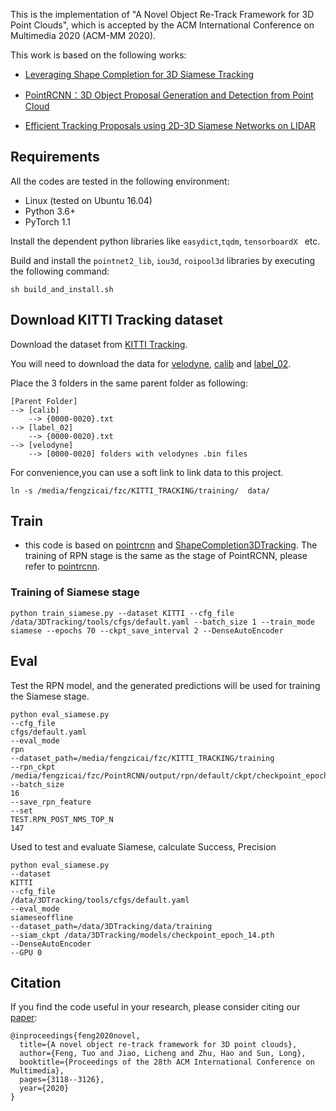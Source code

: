 This is the implementation of "A Novel Object Re-Track Framework for 3D Point Clouds", which is accepted by the ACM International Conference on Multimedia 2020 (ACM-MM 2020).

This work is based on the following works:

* [Leveraging Shape Completion for 3D Siamese Tracking](https://arxiv.org/pdf/1903.01784.pdf)

* [PointRCNN：3D Object Proposal Generation and Detection from Point Cloud](https://arxiv.org/abs/1812.04244)

* [Efficient Tracking Proposals using 2D-3D Siamese Networks on LIDAR](https://arxiv.org/pdf/1903.10168v1.pdf)

## Requirements
All the codes are tested in the following environment:
* Linux (tested on Ubuntu 16.04)
* Python 3.6+
* PyTorch 1.1

Install the dependent python libraries like `easydict`,`tqdm`, `tensorboardX ` etc.

Build and install the `pointnet2_lib`, `iou3d`, `roipool3d` libraries by executing the following command:
```shell
sh build_and_install.sh
```

## Download KITTI Tracking dataset

Download the dataset from [KITTI Tracking](http://www.cvlibs.net/datasets/kitti/eval_tracking.php).

You will need to download the data for
[velodyne](http://www.cvlibs.net/download.php?file=data_tracking_velodyne.zip), 
[calib](http://www.cvlibs.net/download.php?file=data_tracking_calib.zip) and
[label_02](http://www.cvlibs.net/download.php?file=data_tracking_label_2.zip).


Place the 3 folders in the same parent folder as following:
```
[Parent Folder]
--> [calib]
    --> {0000-0020}.txt
--> [label_02]
    --> {0000-0020}.txt
--> [velodyne]
    --> [0000-0020] folders with velodynes .bin files
```
For convenience,you can use a soft link to link data to this project.
```angular2
ln -s /media/fengzicai/fzc/KITTI_TRACKING/training/  data/
```
 


## Train
* this code is based on [pointrcnn](https://github.com/sshaoshuai/PointRCNN) and [ShapeCompletion3DTracking](https://github.com/SilvioGiancola/ShapeCompletion3DTracking). The training of RPN stage is the same as the stage of PointRCNN, please refer to [pointrcnn](https://github.com/sshaoshuai/PointRCNN).

   
### Training of Siamese stage


```
python train_siamese.py --dataset KITTI --cfg_file /data/3DTracking/tools/cfgs/default.yaml --batch_size 1 --train_mode siamese --epochs 70 --ckpt_save_interval 2 --DenseAutoEncoder
```


## Eval

Test the RPN model, and the generated predictions will be used for training the Siamese stage.

```angular2
python eval_siamese.py
--cfg_file
cfgs/default.yaml
--eval_mode
rpn
--dataset_path=/media/fengzicai/fzc/KITTI_TRACKING/training
--rpn_ckpt
/media/fengzicai/fzc/PointRCNN/output/rpn/default/ckpt/checkpoint_epoch_200.pth
--batch_size
16
--save_rpn_feature
--set
TEST.RPN_POST_NMS_TOP_N
147
```


Used to test and evaluate Siamese, calculate Success, Precision


```angular2
python eval_siamese.py
--dataset 
KITTI 
--cfg_file 
/data/3DTracking/tools/cfgs/default.yaml 
--eval_mode 
siameseoffline 
--dataset_path=/data/3DTracking/data/training 
--siam_ckpt /data/3DTracking/models/checkpoint_epoch_14.pth 
--DenseAutoEncoder 
--GPU 0 
```


## Citation

If you find the code useful in your research, please consider citing our [paper](https://drive.google.com/file/d/1D1igPaerMVD-hV6W6OjwiCZ0560iN-2l/view):

```
@inproceedings{feng2020novel,
  title={A novel object re-track framework for 3D point clouds},
  author={Feng, Tuo and Jiao, Licheng and Zhu, Hao and Sun, Long},
  booktitle={Proceedings of the 28th ACM International Conference on Multimedia},
  pages={3118--3126},
  year={2020}
}
```




